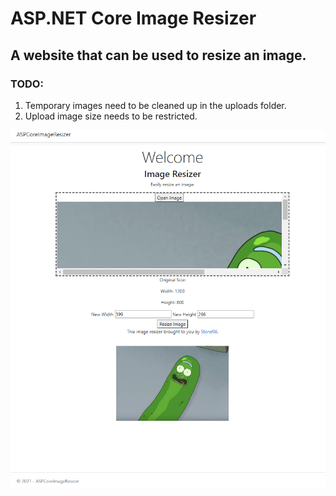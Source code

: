 ﻿# ASP.NET Core Image Resizer
## A website that can be used to resize an image.

### TODO:
1. Temporary images need to be cleaned up in the uploads folder.
2. Upload image size needs to be restricted.

![Image Resizer Thumbnail](ASPCoreImageResizerThumbnail.png)